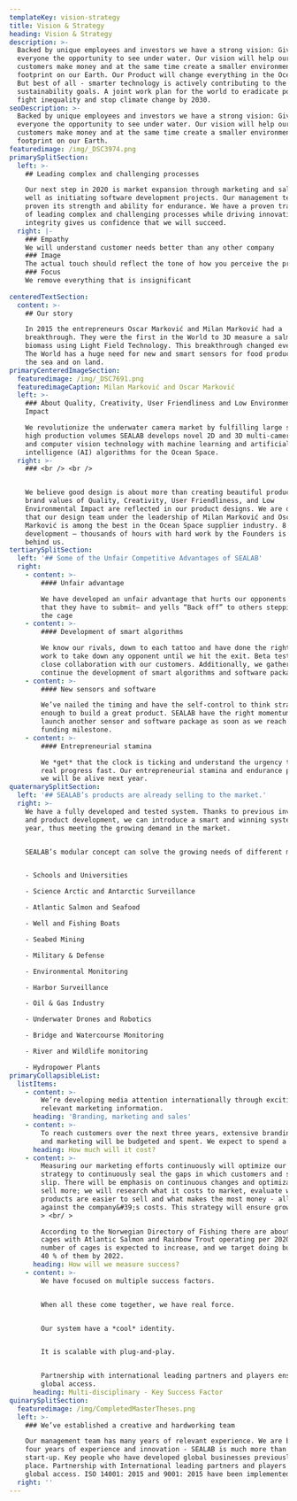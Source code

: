 ```yaml
---
templateKey: vision-strategy
title: Vision & Strategy
heading: Vision & Strategy
description: >-
  Backed by unique employees and investors we have a strong vision: Give
  everyone the opportunity to see under water. Our vision will help our
  customers make money and at the same time create a smaller environmental
  footprint on our Earth. Our Product will change everything in the Ocean Space.
  But best of all - smarter technology is actively contributing to the UN’s
  sustainability goals. A joint work plan for the world to eradicate poverty,
  fight inequality and stop climate change by 2030.
seoDescription: >-
  Backed by unique employees and investors we have a strong vision: Give
  everyone the opportunity to see under water. Our vision will help our
  customers make money and at the same time create a smaller environmental
  footprint on our Earth.
featuredimage: /img/_DSC3974.png
primarySplitSection:
  left: >-
    ## Leading complex and challenging processes

    Our next step in 2020 is market expansion through marketing and sales as
    well as initiating software development projects. Our management team has
    proven its strength and ability for endurance. We have a proven track record
    of leading complex and challenging processes while driving innovation. Our
    integrity gives us confidence that we will succeed.
  right: |-
    ### Empathy
    We will understand customer needs better than any other company
    ### Image
    The actual touch should reflect the tone of how you perceive the product
    ### Focus
    We remove everything that is insignificant
      
centeredTextSection:
  content: >-
    ## Our story

    In 2015 the entrepreneurs Oscar Marković and Milan Marković had a
    breakthrough. They were the first in the World to 3D measure a salmon’s
    biomass using Light Field Technology. This breakthrough changed everything!
    The World has a huge need for new and smart sensors for food production in
    the sea and on land.
primaryCenteredImageSection:
  featuredimage: /img/_DSC7691.png
  featuredimageCaption: Milan Marković and Oscar Marković
  left: >-
    ### About Quality, Creativity, User Friendliness and Low Environmental
    Impact

    We revolutionize the underwater camera market by fulfilling large sales and
    high production volumes SEALAB develops novel 2D and 3D multi-camera systems
    and computer vision technology with machine learning and artificial
    intelligence (AI) algorithms for the Ocean Space.
  right: >-
    ### <br /> <br />


    We believe good design is about more than creating beautiful products. Our
    brand values of Quality, Creativity, User Friendliness, and Low
    Environmental Impact are reflected in our product designs. We are delighted
    that our design team under the leadership of Milan Marković and Oscar
    Marković is among the best in the Ocean Space supplier industry. 8 years of
    development – thousands of hours with hard work by the Founders is now
    behind us.
tertiarySplitSection:
  left: '## Some of the Unfair Competitive Advantages of SEALAB'
  right:
    - content: >-
        #### Unfair advantage

        We have developed an unfair advantage that hurts our opponents so badly
        that they have to submit— and yells “Back off” to others stepping into
        the cage
    - content: >-
        #### Development of smart algorithms

        We know our rivals, down to each tattoo and have done the right prep
        work to take down any opponent until we hit the exit. Beta testing and
        close collaboration with our customers. Additionally, we gather data to
        continue the development of smart algorithms and software packages.
    - content: >-
        #### New sensors and software

        We’ve nailed the timing and have the self-control to think strategically
        enough to build a great product. SEALAB have the right momentum to
        launch another sensor and software package as soon as we reach the next
        funding milestone.
    - content: >-
        #### Entrepreneurial stamina

        We *get* that the clock is ticking and understand the urgency to make
        real progress fast. Our entrepreneurial stamina and endurance prove that
        we will be alive next year.
quaternarySplitSection:
  left: '## SEALAB’s products are already selling to the market.'
  right: >-
    We have a fully developed and tested system. Thanks to previous investments
    and product development, we can introduce a smart and winning system this
    year, thus meeting the growing demand in the market. 


    SEALAB’s modular concept can solve the growing needs of different markets:


    - Schools and Universities

    - Science Arctic and Antarctic Surveillance

    - Atlantic Salmon and Seafood

    - Well and Fishing Boats

    - Seabed Mining

    - Military & Defense

    - Environmental Monitoring

    - Harbor Surveillance

    - Oil & Gas Industry

    - Underwater Drones and Robotics

    - Bridge and Watercourse Monitoring

    - River and Wildlife monitoring

    - Hydropower Plants
primaryCollapsibleList:
  listItems:
    - content: >-
        We’re developing media attention internationally through exciting and
        relevant marketing information.
      heading: 'Branding, marketing and sales'
    - content: >-
        To reach customers over the next three years, extensive branding, sales
        and marketing will be budgeted and spent. We expect to spend a lot.
      heading: How much will it cost?
    - content: >-
        Measuring our marketing efforts continuously will optimize our marketing
        strategy to continuously seal the gaps in which customers and sales
        slip. There will be emphasis on continuous changes and optimization to
        sell more; we will research what it costs to market, evaluate which
        products are easier to sell and what makes the most money - all measured
        against the company&#39;s costs. This strategy will ensure growth. <br/
        > <br/ >

        According to the Norwegian Directory of Fishing there are about 4000
        cages with Atlantic Salmon and Rainbow Trout operating per 2020. The
        number of cages is expected to increase, and we target doing business in
        40 % of them by 2022.
      heading: How will we measure success?
    - content: >-
        We have focused on multiple success factors.


        When all these come together, we have real force.


        Our system have a *cool* identity.


        It is scalable with plug-and-play.


        Partnership with international leading partners and players ensures
        global access.
      heading: Multi-disciplinary - Key Success Factor
quinarySplitSection:
  featuredimage: /img/CompletedMasterTheses.png
  left: >-
    ### We’ve established a creative and hardworking team

    Our management team has many years of relevant experience. We are built on
    four years of experience and innovation - SEALAB is much more than a
    start-up. Key people who have developed global businesses previously are in
    place. Partnership with International leading partners and players ensures
    global access. ISO 14001: 2015 and 9001: 2015 have been implemented.
  right: ''
---
```



